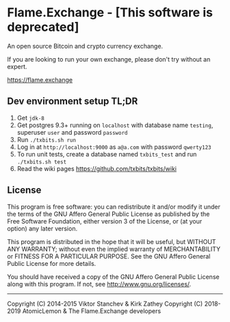 # Flame.Exchange - [This software is deprecated]

An open source Bitcoin and crypto currency exchange.

If you are looking to run your own exchange, please don't try without an expert.

https://flame.exchange

## Dev environment setup TL;DR

1. Get `jdk-8`
1. Get postgres 9.3+ running on `localhost` with database name `testing`, superuser `user` and password `password`
1. Run `./txbits.sh run`
1. Log in at `http://localhost:9000` as `a@a.com` with password `qwerty123`
1. To run unit tests, create a database named `txbits_test` and run `./txbits.sh test`
1. Read the wiki pages https://github.com/txbits/txbits/wiki

## License

This program is free software: you can redistribute it and/or modify
it under the terms of the GNU Affero General Public License as published by
the Free Software Foundation, either version 3 of the License, or
(at your option) any later version.

This program is distributed in the hope that it will be useful,
but WITHOUT ANY WARRANTY; without even the implied warranty of
MERCHANTABILITY or FITNESS FOR A PARTICULAR PURPOSE.  See the
GNU Affero General Public License for more details.

You should have received a copy of the GNU Affero General Public License
along with this program.  If not, see <http://www.gnu.org/licenses/>.

-----------

Copyright (C) 2014-2015  Viktor Stanchev & Kirk Zathey
Copyright (C) 2018-2019  AtomicLemon & The Flame.Exchange developers
